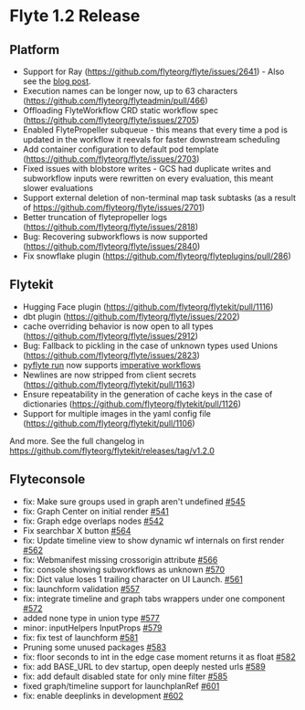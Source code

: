 # Flyte 1.2 Release

## Platform
- Support for Ray (https://github.com/flyteorg/flyte/issues/2641) - Also see the [blog post](https://blog.flyte.org/ray-and-flyte).
- Execution names can be longer now, up to 63 characters (https://github.com/flyteorg/flyteadmin/pull/466)
- Offloading FlyteWorkflow CRD static workflow spec (https://github.com/flyteorg/flyte/issues/2705)
- Enabled FlytePropeller subqueue - this means that every time a pod is updated in the workflow it reevals for faster downstream scheduling
- Add container configuration to default pod template (https://github.com/flyteorg/flyte/issues/2703)
- Fixed issues with blobstore writes - GCS had duplicate writes and subworkflow inputs were rewritten on every evaluation, this meant slower evaluations
- Support external deletion of non-terminal map task subtasks (as a result of https://github.com/flyteorg/flyte/issues/2701)
- Better truncation of flytepropeller logs (https://github.com/flyteorg/flyte/issues/2818)
- Bug: Recovering subworkflows is now supported (https://github.com/flyteorg/flyte/issues/2840)
- Fix snowflake plugin (https://github.com/flyteorg/flyteplugins/pull/286)


## Flytekit
- Hugging Face plugin (https://github.com/flyteorg/flytekit/pull/1116)
- dbt plugin (https://github.com/flyteorg/flyte/issues/2202)
- cache overriding behavior is now open to all types (https://github.com/flyteorg/flyte/issues/2912)
- Bug: Fallback to pickling in the case of unknown types used Unions (https://github.com/flyteorg/flyte/issues/2823)
- [pyflyte run](https://docs.flyte.org/en/latest/api/flytekit/design/clis.html#pyflyte-run) now supports [imperative workflows](https://docs.flyte.org/en/latest/user_guide/basics/imperative_workflows.html)
- Newlines are now stripped from client secrets (https://github.com/flyteorg/flytekit/pull/1163)
- Ensure repeatability in the generation of cache keys in the case of dictionaries (https://github.com/flyteorg/flytekit/pull/1126)
- Support for multiple images in the yaml config file (https://github.com/flyteorg/flytekit/pull/1106)

And more. See the full changelog in https://github.com/flyteorg/flytekit/releases/tag/v1.2.0


## Flyteconsole
- fix: Make sure groups used in graph aren't undefined [#545](https://github.com/flyteorg/flyteconsole/pull/545)
- fix: Graph Center on initial render [#541](https://github.com/flyteorg/flyteconsole/pull/541)
- fix: Graph edge overlaps nodes [#542](https://github.com/flyteorg/flyteconsole/pull/542)
- Fix searchbar X button [#564](https://github.com/flyteorg/flyteconsole/pull/564)
- fix: Update timeline view to show dynamic wf internals on first render [#562](https://github.com/flyteorg/flyteconsole/pull/562)
- fix: Webmanifest missing crossorigin attribute [#566](https://github.com/flyteorg/flyteconsole/pull/566)
- fix: console showing subworkflows as unknown [#570](https://github.com/flyteorg/flyteconsole/pull/570)
- fix: Dict value loses 1 trailing character on UI Launch. [#561](https://github.com/flyteorg/flyteconsole/pull/561)
- fix: launchform validation [#557](https://github.com/flyteorg/flyteconsole/pull/557)
- fix: integrate timeline and graph tabs wrappers under one component [#572](https://github.com/flyteorg/flyteconsole/pull/572)
- added none type in union type [#577](https://github.com/flyteorg/flyteconsole/pull/577)
- minor: inputHelpers InputProps [#579](https://github.com/flyteorg/flyteconsole/pull/579)
- fix: fix test of launchform [#581](https://github.com/flyteorg/flyteconsole/pull/581)
- Pruning some unused packages [#583](https://github.com/flyteorg/flyteconsole/pull/583)
- fix: floor seconds to int in the edge case moment returns it as float [#582](https://github.com/flyteorg/flyteconsole/pull/582)
- fix: add BASE_URL to dev startup, open deeply nested urls [#589](https://github.com/flyteorg/flyteconsole/pull/589)
- fix: add default disabled state for only mine filter [#585](https://github.com/flyteorg/flyteconsole/pull/585)
- fixed graph/timeline support for launchplanRef [#601](https://github.com/flyteorg/flyteconsole/pull/601)
- fix: enable deeplinks in development [#602](https://github.com/flyteorg/flyteconsole/pull/602)

